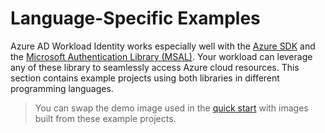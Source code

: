 # Language-Specific Examples

Azure AD Workload Identity works especially well with the [Azure SDK][1] and the [Microsoft Authentication Library (MSAL)][2]. Your workload can leverage any of these library to seamlessly access Azure cloud resources. This section contains example projects using both libraries in different programming languages.

> You can swap the demo image used in the [quick start](../quick-start.md#7-deploy-workload) with images built from these example projects.

[1]: https://azure.microsoft.com/en-us/downloads/

[2]: https://docs.microsoft.com/en-us/azure/active-directory/develop/msal-overview
